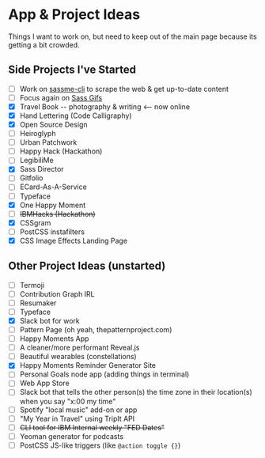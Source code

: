 # App & Project Ideas

Things I want to work on, but need to keep out of the main page because its getting a bit crowded.

## Side Projects I've Started
- [ ] Work on [sassme-cli](https://github.com/una/sassme) to scrape the web & get up-to-date content
- [ ] Focus again on [Sass Gifs](http://sassgifs.com)
- [x] Travel Book -- photography & writing <-- now online
- [x] Hand Lettering (Code Calligraphy)
- [x] Open Source Design
- [ ] Heiroglyph
- [ ] Urban Patchwork
- [ ] Happy Hack (Hackathon)
- [ ] LegibiliMe
- [x] Sass Director
- [ ] Gitfolio
- [ ] ECard-As-A-Service
- [ ] Typeface
- [x] One Happy Moment
- [ ] ~~IBMHacks (Hackathon)~~
- [x] CSSgram
- [ ] PostCSS instafilters
- [x] CSS Image Effects Landing Page

## Other Project Ideas (unstarted)
- [ ] Termoji
- [ ] Contribution Graph IRL
- [ ] Resumaker
- [ ] Typeface
- [x] Slack bot for work
- [ ] Pattern Page (oh yeah, thepatternproject.com)
- [ ] Happy Moments App
- [ ] A cleaner/more performant Reveal.js
- [ ] Beautiful wearables (constellations)
- [x] Happy Moments Reminder Generator Site
- [ ] Personal Goals node app (adding things in terminal)
- [ ] Web App Store
- [ ] Slack bot that tells the other person(s) the time zone in their location(s) when you say "x:00 my time"
- [ ] Spotify "local music" add-on or app
- [ ] "My Year in Travel" using TripIt API
- [ ] ~~CLI tool for IBM Internal weekly "FED Dates"~~
- [ ] Yeoman generator for podcasts
- [ ] PostCSS JS-like triggers (like `@action toggle {}`)

